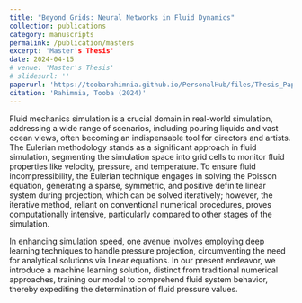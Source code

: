 ```yaml
---
title: "Beyond Grids: Neural Networks in Fluid Dynamics"
collection: publications
category: manuscripts
permalink: /publication/masters
excerpt: 'Master's Thesis'
date: 2024-04-15
# venue: 'Master's Thesis'
# slidesurl: ''
paperurl: 'https://toobarahimnia.github.io/PersonalHub/files/Thesis_Paper.pdf'
citation: 'Rahimnia, Tooba (2024)'
---
```


Fluid mechanics simulation is a crucial domain in real-world simulation, addressing a wide range of scenarios, including pouring liquids and vast ocean views, often becoming an indispensable tool for directors and artists. The Eulerian methodology stands as a significant approach in fluid simulation, segmenting the simulation space into grid cells to monitor
fluid properties like velocity, pressure, and temperature. To ensure fluid incompressibility, the Eulerian technique engages in solving the Poisson equation, generating a sparse, symmetric, and positive definite linear system during projection, which can be solved iteratively; however, the iterative method, reliant on conventional numerical procedures, proves computationally intensive, particularly compared to other stages of the simulation.

In enhancing simulation speed, one avenue involves employing deep learning techniques to handle pressure projection, circumventing the need for analytical solutions via linear equations. In our present endeavor, we introduce a machine learning solution, distinct from traditional numerical approaches, training our model to comprehend fluid system behavior, thereby expediting the determination of fluid pressure values.